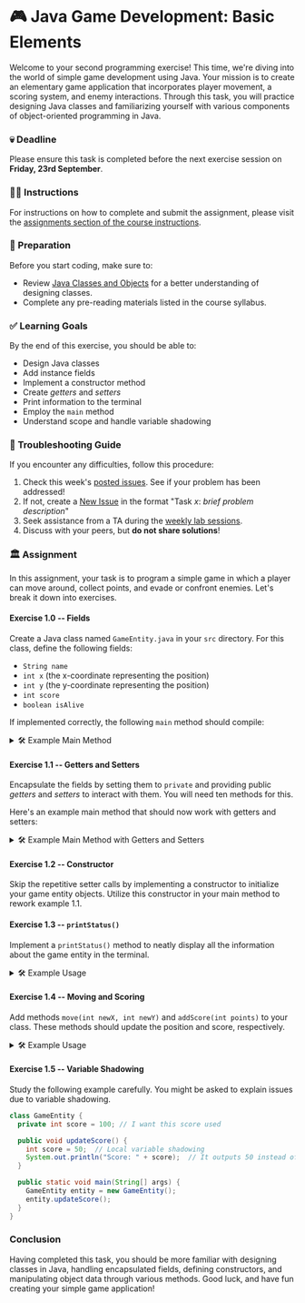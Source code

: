# 🎮 Java Game Development: Basic Elements

Welcome to your second programming exercise! This time, we're diving into the world of simple game development using Java. Your mission is to create an elementary game application that incorporates player movement, a scoring system, and enemy interactions. Through this task, you will practice designing Java classes and familiarizing yourself with various components of object-oriented programming in Java.

### 💀 Deadline

Please ensure this task is completed before the next exercise session on **Friday, 23rd September**.

### 👩‍🏫 Instructions

For instructions on how to complete and submit the assignment, please visit the [assignments section of the course instructions](https://gits-15.sys.kth.se/inda-22/course-instructions#assignments).

### 📝 Preparation

Before you start coding, make sure to:

- Review [Java Classes and Objects](https://docs.oracle.com/javase/tutorial/java/javaOO/classes.html) for a better understanding of designing classes.
- Complete any pre-reading materials listed in the course syllabus.

### ✅ Learning Goals

By the end of this exercise, you should be able to:

* Design Java classes
* Add instance fields
* Implement a constructor method
* Create *getters* and *setters*
* Print information to the terminal
* Employ the `main` method
* Understand scope and handle variable shadowing

### 🚨 Troubleshooting Guide

If you encounter any difficulties, follow this procedure:

1. Check this week's [posted issues](https://gits-15.sys.kth.se/inda-22/help/issues). See if your problem has been addressed!
2. If not, create a [New Issue](https://gits-15.sys.kth.se/inda-22/help/issues/new) in the format "Task *x*: *brief problem description*"
3. Seek assistance from a TA during the [weekly lab sessions](https://queue.csc.kth.se/Queue/INDA).
4. Discuss with your peers, but **do not share solutions**!

### 🏛 Assignment

In this assignment, your task is to program a simple game in which a player can move around, collect points, and evade or confront enemies. Let's break it down into exercises.

#### Exercise 1.0 -- Fields

Create a Java class named `GameEntity.java` in your `src` directory. For this class, define the following fields:

- `String name`
- `int x` (the x-coordinate representing the position)
- `int y` (the y-coordinate representing the position)
- `int score`
- `boolean isAlive`

If implemented correctly, the following `main` method should compile:

<details>
  <summary> 🛠 Example Main Method </summary>

  ```java
  class GameEntity {

    // Create your fields here!

    public static void main(String[] args) {
      // create an instance of GameEntity
      GameEntity player = new GameEntity();

      // assign instance variables with initial values
      player.name = "Hero";
      player.x = 0;
      player.y = 0;
      player.score = 0;
      player.isAlive = true;

      // display the assigned values
      System.out.println("Name: " + player.name);
      System.out.println("Position: (" + player.x + ", " + player.y + ")");
      System.out.println("Score: " + player.score);
      System.out.println("Is Alive: " + player.isAlive);
    }
  }
  ```

</details>

#### Exercise 1.1 -- Getters and Setters

Encapsulate the fields by setting them to `private` and providing public *getters* and *setters* to interact with them. You will need ten methods for this.

Here's an example main method that should now work with getters and setters:

<details>
  <summary> 🛠 Example Main Method with Getters and Setters </summary>

  ```java
  class GameEntity {

    // Create your fields, getters, and setters here!

    public static void main(String[] args) {
      GameEntity player = new GameEntity();

      // use setters to initialize variables
      player.setName("Hero");
      player.setX(0);
      player.setY(0);
      player.setScore(0);
      player.setAlive(true);

      // use getters to retrieve and print values
      System.out.println("Name: " + player.getName());
      System.out.println("Position: (" + player.getX() + ", " + player.getY() + ")");
      System.out.println("Score: " + player.getScore());
      System.out.println("Is Alive: " + player.isAlive());
    }
  }
  ```

</details>

#### Exercise 1.2 -- Constructor

Skip the repetitive setter calls by implementing a constructor to initialize your game entity objects. Utilize this constructor in your main method to rework example 1.1.

#### Exercise 1.3 -- `printStatus()`

Implement a `printStatus()` method to neatly display all the information about the game entity in the terminal. 

<details>
  <summary> 🛠 Example Usage </summary>

  ```java
  public static void main(String[] args) {
    GameEntity player = new GameEntity("Hero", 0, 0, 0, true);
    player.printStatus();
  }
  ```

  Expected output:
  ```
  > Name: Hero
  > Position: (0, 0)
  > Score: 0
  > Is Alive: true
  ```

</details>

#### Exercise 1.4 -- Moving and Scoring

Add methods `move(int newX, int newY)` and `addScore(int points)` to your class. These methods should update the position and score, respectively. 

<details>
  <summary> 🛠 Example Usage </summary>

  ```java
  public static void main(String[] args) {
    GameEntity player = new GameEntity("Hero", 0, 0, 0, true);
    player.move(5, 10);
    player.addScore(15);
    player.printStatus();
  }
  ```

  Expected output:
  ```
  > Name: Hero
  > Position: (5, 10)
  > Score: 15
  > Is Alive: true
  ```

</details>

#### Exercise 1.5 -- Variable Shadowing

Study the following example carefully. You might be asked to explain issues due to variable shadowing. 

```java
class GameEntity {
  private int score = 100; // I want this score used

  public void updateScore() {
    int score = 50;  // Local variable shadowing
    System.out.println("Score: " + score);  // It outputs 50 instead of 100
  }

  public static void main(String[] args) {
    GameEntity entity = new GameEntity();
    entity.updateScore();
  }
}
```

### Conclusion

Having completed this task, you should be more familiar with designing classes in Java, handling encapsulated fields, defining constructors, and manipulating object data through various methods. Good luck, and have fun creating your simple game application!